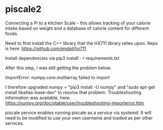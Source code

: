 # piscale2

Connecting a Pi to a kitchen Scale - this allows tracking of your calorie intake based on weight and a database of calorie content for different foods.

Need to first install the C++ library that the HX711 library relies upon. Repo is here: https://github.com/endail/hx711

Install dependencies via pip3 install - r requirements.txt

After this step, I was still getting the problem below.

ImportError: numpy.core.multiarray failed to import

I therefore upgraded numpy = "pip3 install -U numpy" and "sudo apt-get install libatlas-base-dev" to resolve that problem. Troubleshooting information was available, here: https://numpy.org/doc/stable/user/troubleshooting-importerror.htm

piscale service enables running piscale as a service via systemd. It will need to be modified to use your own username and loaded as per other services.
